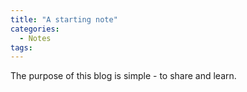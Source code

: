 ```yaml
---
title: "A starting note"
categories:
  - Notes
tags:
---
```


The purpose of this blog is simple - to share and learn.
